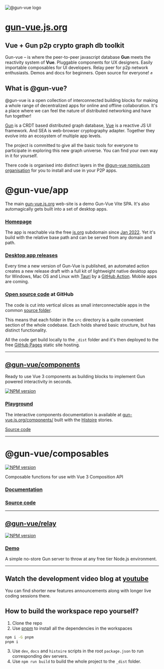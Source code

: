 ![@gun-vue logo](https://gun-vue.js.org/media/gun-vue-logo.svg)

# [gun-vue.js.org](https://gun-vue.js.org)

## Vue + Gun p2p crypto graph db toolkit

Gun-vue – is where the peer-to-peer javascript database **Gun** meets the reactivity system of **Vue**. Pluggable components for UX designers. Easily importable composables for UI developers. Relay peer for p2p network enthusiasts. Demos and docs for beginners. Open source for everyone! ✊

## What is @gun-vue?

@gun-vue is a open collection of interconnected building blocks for making a whole range of decentralized apps for online and offline collaboration. It's a place where we can feel the nature of distributed networking and have fun together!

[Gun](https://gun.eco) is a CRDT based distributed graph database, [Vue](https://vuejs.org) is a reactive JS UI framework. And SEA is web-browser cryptography adapter. Together they evolve into an ecosystem of multiple app levels.

The project is committed to give all the basic tools for everyone to participate in exploring this new graph universe. You can find your own way in it for yourself.

There code is organised into distinct layers in the [@gun-vue npmjs.com organisation](https://www.npmjs.com/org/gun-vue) for you to install and use in your P2P apps. 

# @gun-vue/app

The main [gun-vue.js.org](https://gun-vue.js.org) web-site is a demo Gun-Vue Vite SPA. It's also automagically gets built into a set of desktop apps.

### [Homepage](https://gun-vue.js.org)

The app is reachable via the free [js.org](https://js.org) subdomain since [Jan 2022](https://github.com/js-org/js.org/commit/56a145bb39e53c6d63edf63b26d331cf30c35061). Yet it's build with the relative base path and can be served from any domain and path.

### [Desktop app releases](https://github.com/DeFUCC/gun-vue/releases)

Every time a new version of Gun-Vue is published, an automated action creates a new release draft with a full kit of lightweight native desktop apps for Windows, Mac OS and Linux with [Tauri](https://tauri.app) by a [GitHub Action](https://github.com/DeFUCC/gun-vue/actions/workflows/tauri.yml). Mobile apps are coming.


### [Open source code](https://github.com/DeFUCC/gun-vue/tree/master/src) at GitHub

The code is cut into vertical slices as small interconnectable apps in the common [source folder](https://github.com/DeFUCC/gun-vue/tree/master/src).

This means that each folder in the `src` directory is a quite convenient section of the whole codebase. Each holds shared basic structure, but has distinct functionality.

All the code get build locally to the `_dist` folder and it's then deployed to the free [GitHub Pages](https://github.com/DeFUCC/gun-vue/tree/gh-pages) static site hosting.

---

## [@gun-vue/components](https://github.com/DeFUCC/gun-vue/tree/master/components)

Ready to use Vue 3 components as building blocks to implement Gun powered interactivity in seconds.

<a href="https://www.npmjs.com/package/@gun-vue/components" target="_blank"><img src="https://img.shields.io/npm/v/@gun-vue/components?color=E23C92&logo=npm&style=for-the-badge" alt="NPM version"></a>


### [Playground](https://gun-vue.js.org/components)

The interactive components documentation is available at [gun-vue.js.org/components/](https://gun-vue.js.org/components/) built with the [Histoire](https://histoire.dev) stories.

[Source code](https://github.com/DeFUCC/gun-vue/tree/master/components)

---

# @gun-vue/composables

<a href="https://www.npmjs.com/package/@gun-vue/composables" target="_blank"><img src="https://img.shields.io/npm/v/@gun-vue/composables?color=E23C92&logo=npm&style=for-the-badge" alt="NPM version"></a>

Composable functions for use with Vue 3 Composition API

### [Documentation](https://gun-vue.js.org/composables)

### [Source code](https://github.com/DeFUCC/gun-vue/tree/master/composables)

---

## [@gun-vue/relay](https://github.com/DeFUCC/gun-vue/tree/master/relay)

<a href="https://www.npmjs.com/package/@gun-vue/relay" target="__blank"><img src="https://img.shields.io/npm/v/@gun-vue/relay?color=E23C92&logo=npm&style=for-the-badge" alt="NPM version"></a>

### [Demo](https://gun.defucc.me)

A simple no-store Gun server to throw at any free tier Node.js environment.

---

## Watch the development video blog at [youtube](https://www.youtube.com/watch?v=gwZUQcCp01U&list=PLncuCCb2zjt6wmlSNLiK1lZl150qX-rAw)

You can find shorter new features announcements along with longer live coding sessions there.

## How to build the workspace repo yourself?

1. Clone the repo
2. Use [pnpm](https://pnpm.io/) to install all the dependencies in the workspaces

```bash
npm i -G pnpm
pnpm i
```

3. Use `dev`, `docs` and `histoire` scripts in the root `package.json` to run corresponding dev servers.
4. Use `npm run build` to build the whole project to the `_dist` folder.
